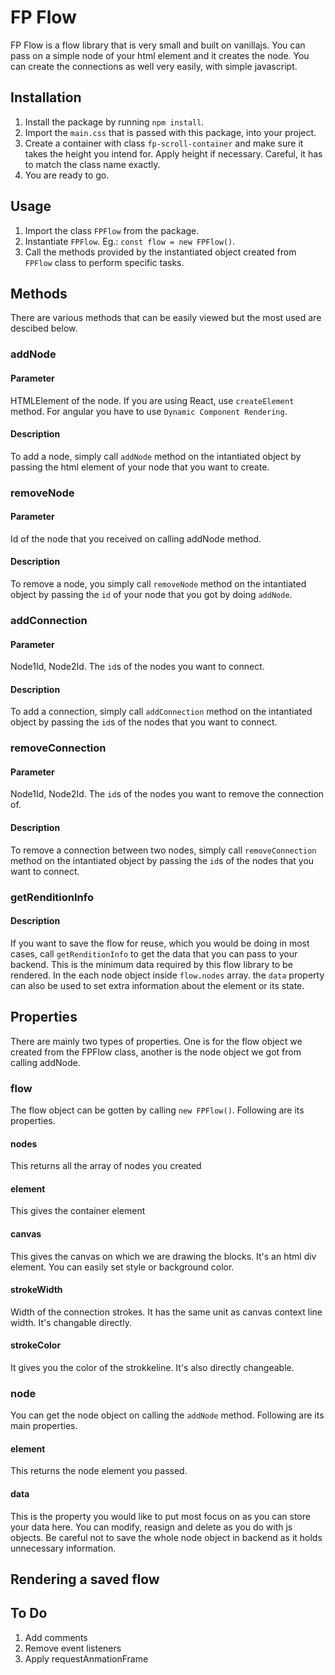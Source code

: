 # FP Flow

FP Flow is a flow library that is very small and built on vanillajs. You can pass on a simple node of your html element and it creates the node. You can create the connections as well very easily, with simple javascript.

## Installation

1. Install the package by running `npm install`.
2. Import the `main.css` that is passed with this package, into your project.
3. Create a container with class `fp-scroll-container` and make sure it takes the height you intend for. Apply height if necessary. Careful, it has to match the class name exactly.
4. You are ready to go.

## Usage

1. Import the class `FPFlow` from the package.
2. Instantiate `FPFlow`. Eg.: `const flow = new FPFlow()`.
3. Call the methods provided by the instantiated object created from `FPFlow` class to perform specific tasks.

## Methods

There are various methods that can be easily viewed but the most used are descibed below.

### addNode
#### Parameter
HTMLElement of the node. If you are using React, use `createElement` method. For angular you have to use `Dynamic Component Rendering`.

#### Description
To add a node, simply call `addNode` method on the intantiated object by passing the html element of your node that you want to create.


### removeNode
#### Parameter
Id of the node that you received on calling addNode method.

#### Description
To remove a node, you simply call `removeNode` method on the intantiated object by passing the `id` of your node that you got by doing `addNode`.


### addConnection
#### Parameter
Node1Id, Node2Id. The `id`s of the nodes you want to connect.

#### Description
To add a connection, simply call `addConnection` method on the intantiated object by passing the `id`s of the nodes that you want to connect.


### removeConnection
#### Parameter
Node1Id, Node2Id. The `id`s of the nodes you want to remove the connection of.

#### Description
To remove a connection between two nodes, simply call `removeConnection` method on the intantiated object by passing the `id`s of the nodes that you want to connect.

### getRenditionInfo

#### Description
If you want to save the flow for reuse, which you would be doing in most cases, call `getRenditionInfo` to get the data that you can pass to your backend. This is the minimum data required by this flow library to be rendered. In the each node object inside `flow.nodes` array. the `data` property can also be used to set extra information about the element or its state.


## Properties
There are mainly two types of properties. One is for the flow object we created from the FPFlow class, another is the node object we got from calling addNode.

### flow
The flow object can be gotten by calling `new FPFlow()`. Following are its properties.

#### nodes
This returns all the array of nodes you created

#### element
This gives the container element

#### canvas
This gives the canvas on which we are drawing the blocks. It's an html div element. You can easily set style or background color.

#### strokeWidth
Width of the connection strokes. It has the same unit as canvas context line width. It's changable directly.

#### strokeColor
It gives you the color of the strokkeline. It's also directly changeable.

### node
You can get the node object on calling the `addNode` method. Following are its main properties.

#### element
This returns the node element you passed.

#### data
This is the property you would like to put most focus on as you can store your data here. You can modify, reasign and delete as you do with js objects. Be careful not to save the whole node object in backend as it holds unnecessary information.

## Rendering a saved flow


## To Do
1. Add comments
2. Remove event listeners
3. Apply requestAnmationFrame